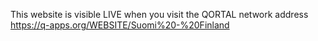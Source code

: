 This website is visible LIVE when you visit the QORTAL network address https://q-apps.org/WEBSITE/Suomi%20-%20Finland
